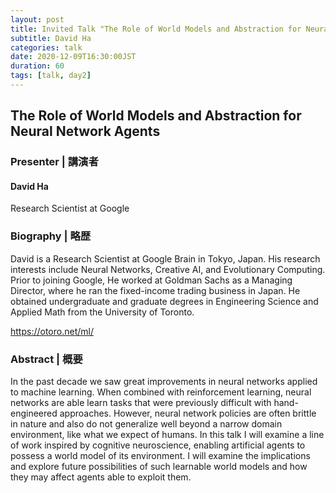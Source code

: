 ```yaml
---
layout: post
title: Invited Talk "The Role of World Models and Abstraction for Neural Network Agents"
subtitle: David Ha
categories: talk
date: 2020-12-09T16:30:00JST
duration: 60
tags: [talk, day2]
---
```


## The Role of World Models and Abstraction for Neural Network Agents

### Presenter \| 講演者

#### David Ha

Research Scientist at Google

### Biography \| 略歴

David is a Research Scientist at Google Brain in Tokyo, Japan. His research interests include Neural Networks, Creative AI, and Evolutionary Computing. Prior to joining Google, He worked at Goldman Sachs as a Managing Director, where he ran the fixed-income trading business in Japan. He obtained undergraduate and graduate degrees in Engineering Science and Applied Math from the University of Toronto.

https://otoro.net/ml/

### Abstract \| 概要

In the past decade we saw great improvements in neural networks applied to machine learning. When combined with reinforcement learning, neural networks are able learn tasks that were previously difficult with hand-engineered approaches. However, neural network policies are often brittle in nature and also do not generalize well beyond a narrow domain environment, like what we expect of humans. In this talk I will examine a line of work inspired by cognitive neuroscience, enabling artificial agents to possess a world model of its environment. I will examine the implications and explore future possibilities of such learnable world models and how they may affect agents able to exploit them.